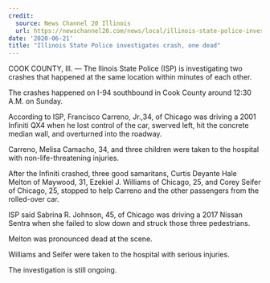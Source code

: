 ```yaml
---
credit:
  source: News Channel 20 Illinois
  url: https://newschannel20.com/news/local/illinois-state-police-investigates-crash-one-dead
date: '2020-06-21'
title: "Illinois State Police investigates crash, one dead"
---
```

COOK COUNTY, Ill. — The Ilinois State Police (ISP) is investigating two crashes that happened at the same location within minutes of each other.

The crashes happened on I-94 southbound in Cook County around 12:30 A.M. on Sunday.

According to ISP, Francisco Carreno, Jr.,34, of Chicago was driving a 2001 Infiniti QX4 when he lost control of the car, swerved left, hit the concrete median wall, and overturned into the roadway.

Carreno, Melisa Camacho, 34, and three children were taken to the hospital with non-life-threatening injuries.


After the Infiniti crashed, three good samaritans, Curtis Deyante Hale Melton of Maywood, 31, Ezekiel J. Williams of Chicago, 25, and Corey Seifer of Chicago, 25, stopped to help Carreno and the other passengers from the rolled-over car.

ISP said Sabrina R. Johnson, 45, of Chicago was driving a 2017 Nissan Sentra when she failed to slow down and struck those three pedestrians.

Melton was pronounced dead at the scene.

Williams and Seifer were taken to the hospital with serious injuries.

The investigation is still ongoing.
